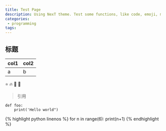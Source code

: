 ```yaml
---
title: Test Page
description: Using NexT theme. Test some functions, like code, emoji, markdown on it.
categories: 
 - programming
tags:
---
```


## 标题

col1 | col2
--- | ---
a | b


:star: :fire: :dancer: :baby:

> 引用


    def foo:
        print('Hello world")


{% highlight python linenos %}
for n in range(6):
    print(n+1)
{% endhighlight %}

<script src="https://gist.github.com/leilayanhui/0dc464b27fb9d3853f47f3d885b070da.js"></script>
